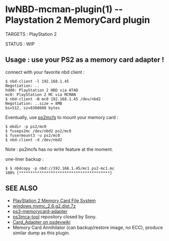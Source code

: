lwNBD-mcman-plugin(1) -- Playstation 2 MemoryCard plugin
=============================================

TARGETS : PlayStation 2

STATUS : WIP

## Usage : use your PS2 as a memory card adapter !

connect with your favorite nbd client :

    $ nbd-client -l 192.168.1.45
    Negotiation: ..
    hdd0: PlayStation 2 HDD via ATAD
    mc0: PlayStation 2 MC via MCMAN
    $ nbd-client -N mc0 192.168.1.45 /dev/nbd2
    Negotiation: ..size = 8MB
    bs=512, sz=8388608 bytes

Eventually, use [ps2mcfs](https://github.com/FranciscoDA/ps2mcfs) to mount your memory card : 

    $ mkdir -p ps2/mc0
    $ fuseps2mc /dev/nbd2 ps2/mc0
    $ fusermount3 -u ps2/mc0
    $ nbd-client -d /dev/nbd2

Note : ps2mcfs has no write feature at the moment.
    

one-liner backup :

    $ $ nbdcopy -p nbd://192.168.1.45/mc1 ps2-mc1.mc
    100% [****************************************]
    
## SEE ALSO
 
* [PlayStation 2 Memory Card File System](http://www.csclub.uwaterloo.ca:11068/mymc/ps2mcfs.html)
* [windows mymc_2.6.g2.dist.7z](http://sourceforge.net/projects/mymc-opl/files/mymc_2.6.g2.dist.7z/download)
* [ps3-memorycard-adapter](https://github.com/vpelletier/ps3-memorycard-adapter/tree/master/nbd)
* [ps3mca-tool](https://github.com/jimmikaelkael/ps3mca-tool) repository closed by Sony.
* [Card_Adapter on psdevwiki](https://www.psdevwiki.com/ps3/Card_Adapter)
* Memory Card Annihilator (can backup/restore image, no ECC), produce similar dump as this plugin.
